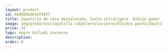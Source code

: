 ```yaml
---
layout: product
id: 4b90db6db3ef4457
title: Zapatilla de casa destalonada. Suela ultraligera. Dibujo gamer
image: img/productos/zapatilla caballero/invierno/Últimos pares/Zapatilla de casa destalonada. Suela ultraligera. Dibujo gamer=31=negro Vulladi invierno.webp
price: 31
tags: negro Vulladi invierno
description: 
order: 0
---
```


